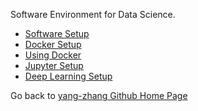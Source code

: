 Software Environment for Data Science.
- [Software Setup](setup_local.md)
- [Docker Setup](setup_docker)
- [Using Docker](using_docker)
- [Jupyter Setup](setup_jupyter)
- [Deep Learning Setup](setup_deep_learning)

Go back to [yang-zhang Github Home Page](https://yang-zhang.github.io/)

